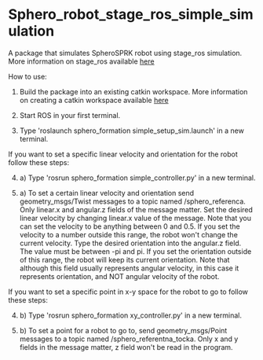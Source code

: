 # Sphero_robot_stage_ros_simple_simulation

A package that simulates SpheroSPRK robot using stage_ros simulation. More information on stage_ros available [here](http://wiki.ros.org/stage_ros)

How to use:

1. Build the package into an existing catkin workspace. More information on creating a catkin workspace available [here](http://wiki.ros.org/catkin/Tutorials/create_a_workspace)

2. Start ROS in your first terminal.

3. Type 'roslaunch sphero_formation simple_setup_sim.launch' in a new terminal.

If you want to set a specific linear velocity and orientation for the robot follow these steps:

4. a) Type 'rosrun sphero_formation simple_controller.py' in a new terminal.

5. a) To set a certain linear velocity and orientation send geometry_msgs/Twist messages to a topic named /sphero_referenca.
Only linear.x and angular.z fields of the message matter. Set the desired linear velocity by changing linear.x value of the message.
Note that you can set the velocity to be anything between 0 and 0.5. If you set the velocity to a number outside this range, the robot won't
change the current velocity. Type the desired orientation into the angular.z field. The value must be between -pi and pi. If you set the orientation
outside of this range, the robot will keep its current orientation. Note that although this field usually represents angular velocity,
in this case it represents orientation, and NOT angular velocity of the robot.

If you want to set a specific point in x-y space for the robot to go to follow these steps:

4. b) Type 'rosrun sphero_formation xy_controller.py' in a new terminal.

5. b) To set a point for a robot to go to, send geometry_msgs/Point messages to a topic named /sphero_referentna_tocka.
Only x and y fields in the message matter, z field won't be read in the program.
